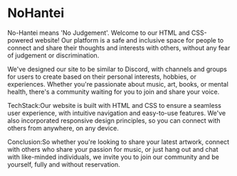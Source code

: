 # NoHantei

No-Hantei means 'No Judgement'.
Welcome to our HTML and CSS-powered website! Our platform is a safe and inclusive space for people to connect and share their thoughts and interests with others, without any fear of judgement or discrimination.

We've designed our site to be similar to Discord, with channels and groups for users to create based on their personal interests, hobbies, or experiences. Whether you're passionate about music, art, books, or mental health, there's a community waiting for you to join and share your voice.


TechStack:Our website is built with HTML and CSS to ensure a seamless user experience, with intuitive navigation and easy-to-use features. We've also incorporated responsive design principles, so you can connect with others from anywhere, on any device.


Conclusion:So whether you're looking to share your latest artwork, connect with others who share your passion for music, or just hang out and chat with like-minded individuals, we invite you to join our community and be yourself, fully and without reservation.
